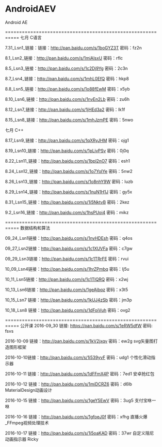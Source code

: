 # AndroidAEV
Android AE


===========================================================
七月 C语言

7.31_Lsn1_链接：链接：http://pan.baidu.com/s/1boGYZ3T 密码：fz2n

8.1_Lsn2_链接：http://pan.baidu.com/s/1miAlsxU 密码：rflc

8.5_Lsn3_链接：http://pan.baidu.com/s/1c2Dj9Yg 密码：2c3n

8.7_Lsn4_链接：http://pan.baidu.com/s/1mhL0EfQ 密码：hkp8

8.8_Lsn5_链接：http://pan.baidu.com/s/1o88fEwM 密码：x5yb

8.10_Lsn6_链接：http://pan.baidu.com/s/1nvEn2Lb 密码：zu6h

8.12_Lsn7_链接：http://pan.baidu.com/s/1jHEd3a2 密码：lk1f

8.15_Lsn8_链接：http://pan.baidu.com/s/1mhJzmPE 密码：5nwo

七月 C++

8.17_Lsn9_链接：http://pan.baidu.com/s/1qXRyJHM 密码：ojg1

8.19_Lsn10_链接：http://pan.baidu.com/s/1pLivPSv 密码：0j0q

8.22_Lsn11_链接：http://pan.baidu.com/s/1bpl2nO7 密码：esh1

8.24_Lsn12_链接：http://pan.baidu.com/s/1o7YoIYe 密码：5nw2

8.26_Lsn13_链接：http://pan.baidu.com/s/1o8nhY9W 密码：luzb

8.29_Lsn14_链接：http://pan.baidu.com/s/1nuN1H1J 密码：gy5x

8.31_Lsn15_链接：http://pan.baidu.com/s/1i5NktvB 密码：2kez

9.2_Lsn16_链接：http://pan.baidu.com/s/1hsPUoi4 密码：mikz

===========================================================
数据结构和算法

09_24_Lsn1链接：http://pan.baidu.com/s/1nvHDEsh 密码：q4os

09_27_Lsn2链接：http://pan.baidu.com/s/1c1XUVFa 密码：c7gw

09_29_Lsn3链接：http://pan.baidu.com/s/1c1TRrFE 密码：rvui

10_09_Lsn4链接：http://pan.baidu.com/s/1hrZPmbq 密码：lj5u

10_11_Lsn5链接：http://pan.baidu.com/s/1c1TlQRQ 密码：x2wj

10_13_Lsn6链接：http://pan.baidu.com/s/1geAjbqz 密码：x3t5

10_15_Lsn7 链接：http://pan.baidu.com/s/1kUJ4zSb 密码：jm3p

10_18_Lsn8 链接：http://pan.baidu.com/s/1dFoiVuh 密码：ovg2

===========================================================
公开课
2016-09_30 链接: https://pan.baidu.com/s/1eRW5dfW 密码: fsvs

2016-10-09 链接：http://pan.baidu.com/s/1kV2jxqv 密码：ew2g svg矢量图打造图形框架 

2016-10-10链接：http://pan.baidu.com/s/1i539yvF 密码：udg1 个性化滑动指示器 

2016-10-11 链接：http://pan.baidu.com/s/1dFFmX4P 密码：7ed1 安卓抢红包
 
2016-10-12 链接：http://pan.baidu.com/s/1miDCRZ6 密码：d6lb MaterialDesign动画设计 

2016-10-15 链接：http://pan.baidu.com/s/1geY5EwV 密码：3ug5  支付宝咻一咻

2016-10-16 链接：http://pan.baidu.com/s/1gfoeJ0f 密码：xfhg  直播火爆_FFmpeg视频处理技术 

2016-10-17 链接：http://pan.baidu.com/s/1i5oaKAD 密码：37wr  自定义阻尼动画指示器 Ricky 


